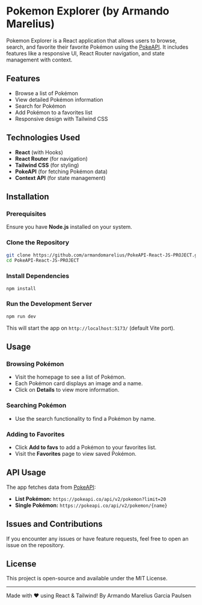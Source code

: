 # Pokemon Explorer (by Armando Marelius)

Pokemon Explorer is a React application that allows users to browse, search, and favorite their favorite Pokémon using the [PokeAPI](https://pokeapi.co/). It includes features like a responsive UI, React Router navigation, and state management with context.

## Features
- Browse a list of Pokémon
- View detailed Pokémon information
- Search for Pokémon
- Add Pokémon to a favorites list
- Responsive design with Tailwind CSS

## Technologies Used
- **React** (with Hooks)
- **React Router** (for navigation)
- **Tailwind CSS** (for styling)
- **PokeAPI** (for fetching Pokémon data)
- **Context API** (for state management)

## Installation
### Prerequisites
Ensure you have **Node.js** installed on your system.

### Clone the Repository
```bash
git clone https://github.com/armandomarelius/PokeAPI-React-JS-PROJECT.git
cd PokeAPI-React-JS-PROJECT
```

### Install Dependencies
```bash
npm install
```

### Run the Development Server
```bash
npm run dev
```
This will start the app on `http://localhost:5173/` (default Vite port).


## Usage
### Browsing Pokémon
- Visit the homepage to see a list of Pokémon.
- Each Pokémon card displays an image and a name.
- Click on **Details** to view more information.

### Searching Pokémon
- Use the search functionality to find a Pokémon by name.

### Adding to Favorites
- Click **Add to favs** to add a Pokémon to your favorites list.
- Visit the **Favorites** page to view saved Pokémon.

## API Usage
The app fetches data from [PokeAPI](https://pokeapi.co/):
- **List Pokémon:** `https://pokeapi.co/api/v2/pokemon?limit=20`
- **Single Pokémon:** `https://pokeapi.co/api/v2/pokemon/{name}`

## Issues and Contributions
If you encounter any issues or have feature requests, feel free to open an issue on the repository.

## License
This project is open-source and available under the MIT License.

---
Made with ❤️ using React & Tailwind!
By Armando Marelius Garcia Paulsen

